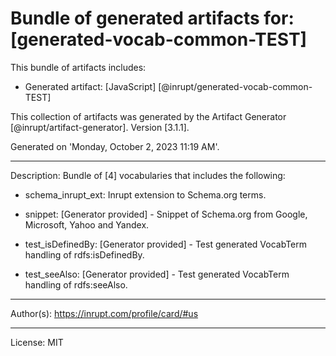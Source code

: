 # Bundle of generated artifacts for: [generated-vocab-common-TEST]

This bundle of artifacts includes:
  - Generated artifact: [JavaScript] [@inrupt/generated-vocab-common-TEST]

This collection of artifacts was generated by the Artifact Generator [@inrupt/artifact-generator].
Version [3.1.1].

Generated on 'Monday, October 2, 2023 11:19 AM'.

---

Description: Bundle of [4] vocabularies that includes the following:

 - schema_inrupt_ext: Inrupt extension to Schema.org terms.

 - snippet: [Generator provided] - Snippet of Schema.org from Google, Microsoft, Yahoo and Yandex.

 - test_isDefinedBy: [Generator provided] - Test generated VocabTerm handling of rdfs:isDefinedBy.

 - test_seeAlso: [Generator provided] - Test generated VocabTerm handling of rdfs:seeAlso.

---

Author(s): https://inrupt.com/profile/card/#us

---

License: MIT
